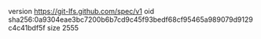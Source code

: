 version https://git-lfs.github.com/spec/v1
oid sha256:0a9304eae3bc7200b6b7cd9c45f93bedf68cf95465a989079d9129c4c41bdf5f
size 2555
